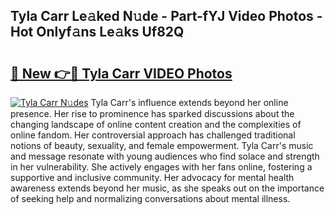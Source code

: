 ## Tyla Carr Le𝚊ked N𝚞de - Part-fYJ Video Photos - Hot Onlyf𝚊ns Le𝚊ks Uf82Q

# <h2><a href="http://ac39080.deff.icu/?id=Tyla+Carr">🔗 New 👉🔴 Tyla Carr VIDEO Photos</a></h2>

[![Tyla Carr N𝚞des](https://i.imgur.com/rIISA9y.gif)](http://ac39080.deff.icu/?id=Tyla+Carr)
Tyla Carr's influence extends beyond her online presence. Her rise to prominence has sparked discussions about the changing landscape of online content creation and the complexities of online fandom. Her controversial approach has challenged traditional notions of beauty, sexuality, and female empowerment. Tyla Carr's music and message resonate with young audiences who find solace and strength in her vulnerability. She actively engages with her fans online, fostering a supportive and inclusive community. Her advocacy for mental health awareness extends beyond her music, as she speaks out on the importance of seeking help and normalizing conversations about mental illness.
